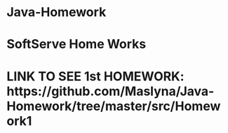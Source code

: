 # Java-Homework
<h1 alight = "center">SoftServe Home Works<h1>
LINK TO SEE 1st HOMEWORK: https://github.com/Maslyna/Java-Homework/tree/master/src/Homework1
